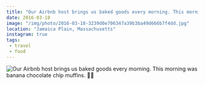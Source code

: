 ```yaml
---
title: "Our Airbnb host brings us baked goods every morning. This morning was banana chocolate chip muffins. 💯🍰"
date: 2016-03-18
image: "/img/photo/2016-03-18-3239d0e706347a39b3ba49d666b7f4dd.jpg"
location: "Jamaica Plain, Massachusetts"
instagram: true
tags:
 - travel
 - food
---
```


![Our Airbnb host brings us baked goods every morning. This morning was banana chocolate chip muffins. 💯🍰](/img/photo/2016-03-18-3239d0e706347a39b3ba49d666b7f4dd.jpg)
